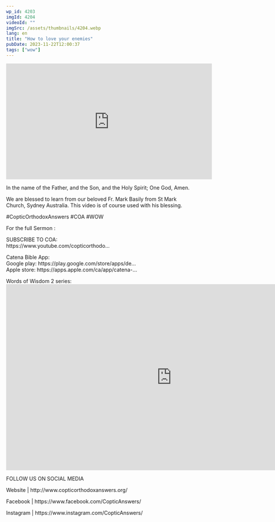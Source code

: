 ```yaml
---
wp_id: 4203
imgId: 4204
videoId: ""
imgSrc: /assets/thumbnails/4204.webp
lang: en
title: "How to love your enemies"
pubDate: 2023-11-22T12:00:37
tags: ["wow"]
---
```


<!-- page: 6 -->

<p><iframe loading="lazy" width="560" height="315" src="https://www.youtube.com/embed/glFg68uk9M8?si=hZb69RfSYzxiyYqW" title="YouTube video player" frameborder="0" allow="accelerometer; autoplay; clipboard-write; encrypted-media; gyroscope; picture-in-picture; web-share" allowfullscreen></iframe></p>
<p>In the name of the Father, and the Son, and the Holy Spirit; One God, Amen.</p>
<p>We are blessed to learn from our beloved Fr. Mark Basily from St Mark Church, Sydney Australia. This video is of course used with his blessing.</p>
<p>#CopticOrthodoxAnswers #COA #WOW</p>
<p>For the full Sermon :</p>
<p>SUBSCRIBE TO COA:<br />
https://www.youtube.com/copticorthodo&#8230;</p>
<p>Catena Bible App:<br />
Google play: https://play.google.com/store/apps/de&#8230;​<br />
Apple store: https://apps.apple.com/ca/app/catena-​&#8230;</p>
<p>Words of Wisdom 2 series:<br />
<iframe loading="lazy" title="Be my instructor, O Lord Meditation on Tuesday of Holy Pascha." width="900" height="506" src="https://www.youtube.com/embed/YrcJkpmGbec?list=PLA20bNyz8F1DWwPAaKKwnEtNmB4URhPL4" frameborder="0" allow="accelerometer; autoplay; clipboard-write; encrypted-media; gyroscope; picture-in-picture; web-share" allowfullscreen></iframe></p>
<p>FOLLOW US ON SOCIAL MEDIA</p>
<p>Website | http://www.copticorthodoxanswers.org/</p>
<p>Facebook | https://www.facebook.com/CopticAnswers/</p>
<p>Instagram | https://www.instagram.com/CopticAnswers/</p>
